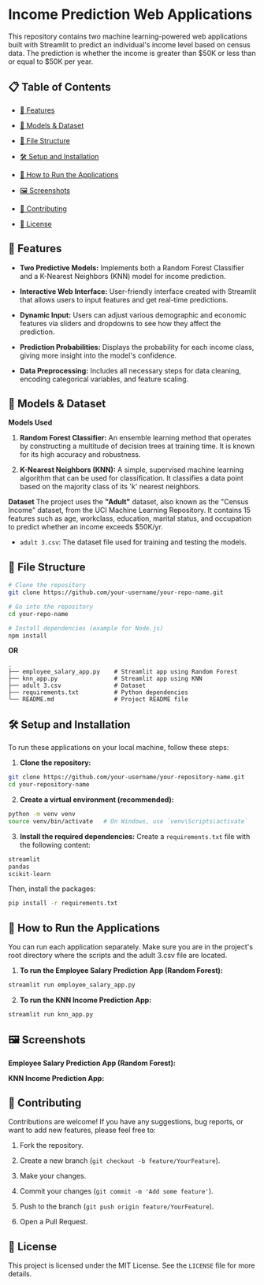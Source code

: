 # Income Prediction Web Applications

This repository contains two machine learning-powered web applications built with Streamlit to predict an individual's income level based on census data. The prediction is whether the income is greater than $50K or less than or equal to $50K per year.

## 📋 Table of Contents

- [🌟 Features](#features)

- [🤖 Models & Dataset](#models)
  
- [📂 File Structure](#structure)
  
- [🛠️ Setup and Installation](#setup)
  
- [🚀 How to Run the Applications](#how-to)
  
- [🖼️ Screenshots](#screenshots)
  
- [🤝 Contributing](#contribution)
  
- [📜 License](#license)

## 🌟 Features

- **Two Predictive Models:** Implements both a Random Forest Classifier and a K-Nearest Neighbors (KNN) model for income prediction.
  
- **Interactive Web Interface:** User-friendly interface created with Streamlit that allows users to input features and get real-time predictions.
  
- **Dynamic Input:** Users can adjust various demographic and economic features via sliders and dropdowns to see how they affect the prediction.
  
- **Prediction Probabilities:** Displays the probability for each income class, giving more insight into the model's confidence.
  
- **Data Preprocessing:** Includes all necessary steps for data cleaning, encoding categorical variables, and feature scaling.

## 🤖 Models & Dataset

**Models Used**
1.  **Random Forest Classifier:** An ensemble learning method that operates by constructing a multitude of decision trees at training time. It is known for its high accuracy and robustness.
   
2.  **K-Nearest Neighbors (KNN):** A simple, supervised machine learning algorithm that can be used for classification. It classifies a data point based on the majority class of its 'k' nearest neighbors.

**Dataset**
The project uses the **"Adult"** dataset, also known as the "Census Income" dataset, from the UCI Machine Learning Repository. It contains 15 features such as age, workclass, education, marital status, and occupation to predict whether an income exceeds $50K/yr.
-  ```adult 3.csv```: The dataset file used for training and testing the models.

## 📂 File Structure

```bash
# Clone the repository
git clone https://github.com/your-username/your-repo-name.git

# Go into the repository
cd your-repo-name

# Install dependencies (example for Node.js)
npm install
```

**OR**

```
.
├── employee_salary_app.py    # Streamlit app using Random Forest
├── knn_app.py                # Streamlit app using KNN
├── adult 3.csv               # Dataset
├── requirements.txt          # Python dependencies
└── README.md                 # Project README file
```

## 🛠️ Setup and Installation

To run these applications on your local machine, follow these steps:
1.  **Clone the repository:**
```bash
git clone https://github.com/your-username/your-repository-name.git
cd your-repository-name
```
2.  **Create a virtual environment (recommended):**
```bash
python -m venv venv
source venv/bin/activate   # On Windows, use `venv\Scripts\activate`
```
3.  **Install the required dependencies:**
Create a ```requirements.txt``` file with the following content:
```bash
streamlit
pandas
scikit-learn
```
Then, install the packages:
```bash
pip install -r requirements.txt
```

## 🚀 How to Run the Applications

You can run each application separately. Make sure you are in the project's root directory where the scripts and the adult 3.csv file are located.

1.  **To run the Employee Salary Prediction App (Random Forest):**

```bash
streamlit run employee_salary_app.py
```

2.  **To run the KNN Income Prediction App:**

```bash
streamlit run knn_app.py
```

## 🖼️ Screenshots

**Employee Salary Prediction App (Random Forest):**

**KNN Income Prediction App:**

## 🤝 Contributing

Contributions are welcome! If you have any suggestions, bug reports, or want to add new features, please feel free to:

1.  Fork the repository.

2.  Create a new branch (```git checkout -b feature/YourFeature```).

3.  Make your changes.

4.  Commit your changes (```git commit -m 'Add some feature'```).

5.  Push to the branch (```git push origin feature/YourFeature```).

6.  Open a Pull Request.

## 📜 License

This project is licensed under the MIT License. See the ```LICENSE``` file for more details.
